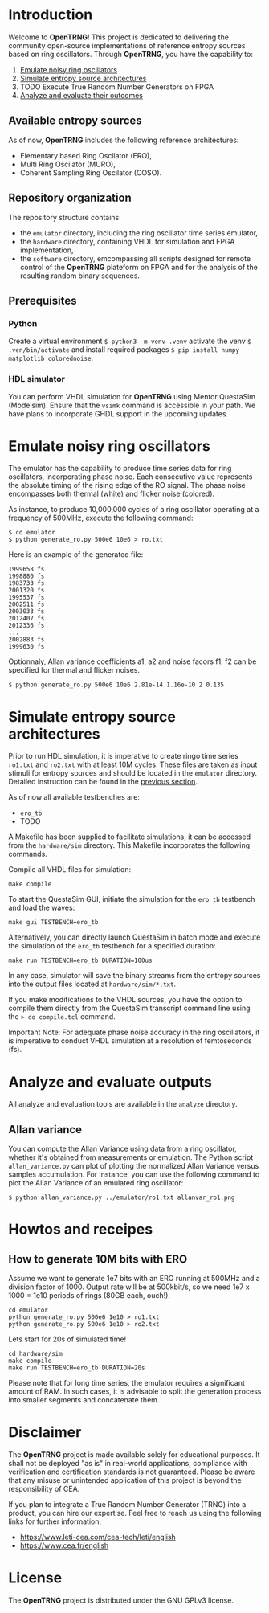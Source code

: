 # Introduction

Welcome to **OpenTRNG**! This project is dedicated to delivering the community open-source implementations of reference entropy sources based on ring oscillators. Through **OpenTRNG**, you have the capability to:

1. [Emulate noisy ring oscillators](#emulate-noisy-ring-oscillators)
2. [Simulate entropy source architectures](#simulate-entropy-source-architectures)
3. TODO Execute True Random Number Generators on FPGA
4. [Analyze and evaluate their outcomes](#analyze-and-evaluate-outputs)

## Available entropy sources

As of now, **OpenTRNG** includes the following reference architectures:

* Elementary based Ring Oscilator (ERO),
* Multi Ring Oscilator (MURO),
* Coherent Sampling Ring Oscilator (COSO).

## Repository organization

The repository structure contains:

* the `emulator` directory, including the ring oscillator time series emulator,
* the `hardware` directory, containing VHDL for simulation and FPGA implementation,
* the `software` directory, emcompassing all scripts designed for remote control of the **OpenTRNG** plateform on FPGA and for the analysis of the resulting random binary sequences.

## Prerequisites

### Python

Create a virtual environment `$ python3 -m venv .venv` activate the venv `$ .ven/bin/activate` and install required packages `$ pip install numpy matplotlib colorednoise`.

### HDL simulator

You can perform VHDL simulation for **OpenTRNG** using Mentor QuestaSim (Modelsim). Ensure that the `vsimk` command is accessible in your  path. We have plans to incorporate GHDL support in the upcoming updates.

# Emulate noisy ring oscillators

The emulator has the capability to produce time series data for ring oscillators, incorporating phase noise. Each consecutive value represents the absolute timing of the rising edge of the RO signal. The phase noise encompasses both thermal (white) and flicker noise (colored).

As instance, to produce 10,000,000 cycles of a ring oscillator operating at a frequency of 500MHz, execute the following command:

```
$ cd emulator
$ python generate_ro.py 500e6 10e6 > ro.txt
```

Here is an example of the generated file:

```
1999658 fs
1998880 fs
1983733 fs
2001320 fs
1995537 fs
2002511 fs
2003033 fs
2012407 fs
2012336 fs
...
2002883 fs
1999630 fs
```

Optionnaly, Allan variance coefficients a1, a2 and noise facors f1, f2 can be specified for thermal and flicker noises.

```
$ python generate_ro.py 500e6 10e6 2.81e-14 1.16e-10 2 0.135
```

# Simulate entropy source architectures

Prior to run HDL simulation, it is imperative to create ringo time series `ro1.txt` and `ro2.txt` with at least 10M cycles. These files are taken as input stimuli for entropy sources and should be located in the `emulator` directory. Detailed instruction can be found in the [previous section](#emulate-noisy-ring-oscillators).

As of now all available testbenches are:
* `ero_tb`
* TODO

A Makefile has been supplied to facilitate simulations, it can be accessed from the `hardware/sim` directory. This Makefile incorporates the following commands.

Compile all VHDL files for simulation:

```
make compile

```

To start the QuestaSim GUI, initiate the simulation for the `ero_tb` testbench and load the waves:

```
make gui TESTBENCH=ero_tb

```

Alternatively, you can directly launch QuestaSim in batch mode and execute the simulation of the `ero_tb` testbench for a specified duration:

```
make run TESTBENCH=ero_tb DURATION=100us

```

In any case, simulator will save the binary streams from the entropy sources into the output files located at `hardware/sim/*.txt`.

If you make modifications to the VHDL sources, you have the option to compile them directly from the QuestaSim transcript command line using the `> do compile.tcl` command.

Important Note: For adequate phase noise accuracy in the ring oscillators, it is imperative to conduct VHDL simulation at a resolution of femtoseconds (fs).

# Analyze and evaluate outputs

All analyze and evaluation tools are available in the `analyze` directory.

## Allan variance

You can compute the Allan Variance using data from a ring oscillator, whether it's obtained from measurements or emulation. The Python script `allan_variance.py` can plot of plotting the normalized Allan Variance versus samples accumulation. For instance, you can use the following command to plot the Allan Variance of an emulated ring oscillator:

```
$ python allan_variance.py ../emulator/ro1.txt allanvar_ro1.png
```

# Howtos and receipes

## How to generate 10M bits with ERO

Assume we want to generate 1e7 bits with an ERO running at 500MHz and a division factor of 1000. Output rate will be at 500kbit/s, so we need 1e7 x 1000 = 1e10 periods of rings (80GB each, ouch!).


```
cd emulator
python generate_ro.py 500e6 1e10 > ro1.txt
python generate_ro.py 500e6 1e10 > ro2.txt
```

Lets start for 20s of simulated time!

```
cd hardware/sim
make compile
make run TESTBENCH=ero_tb DURATION=20s
```

Please note that for long time series, the emulator requires a significant amount of RAM. In such cases, it is advisable to split the generation process into smaller segments and concatenate them.

# Disclaimer

The **OpenTRNG** project is made available solely for educational purposes. It shall not be deployed "as is" in real-world applications, compliance with verification and certification standards is not guaranteed. Please be aware that any misuse or unintended application of this project is beyond the responsibility of CEA.

If you plan to integrate a True Random Number Generator (TRNG) into a product, you can hire our expertise. Feel free to reach us using the following links for further information.

* https://www.leti-cea.com/cea-tech/leti/english
* https://www.cea.fr/english

# License

The **OpenTRNG** project is distributed under the GNU GPLv3 license.
